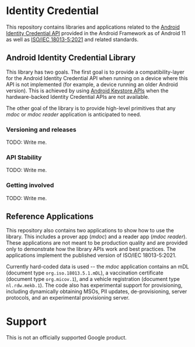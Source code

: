 # Identity Credential

This repository contains libraries and applications related to the
[Android Identity Credential API](https://developer.android.com/reference/android/security/identity/IdentityCredentialStore)
provided in the Android Framework as of Android 11 as well as
[ISO/IEC 18013-5:2021](https://www.iso.org/standard/69084.html)
and related standards.

## Android Identity Credential Library

This library has two goals. The first goal is to provide a compatibility-layer for the
Android Identity Credential API when running on a device where this API is not implemented (for
example, a device running an older Android version). This is achieved by using
[Android Keystore APIs](https://developer.android.com/training/articles/keystore)
when the hardware-backed Identity Credential APIs are not available.

The other goal of the library is to provide high-level primitives that any *mdoc* or
*mdoc reader* application is anticipated to need.

### Versioning and releases

TODO: Write me.

### API Stability

TODO: Write me.

### Getting involved

TODO: Write me.

## Reference Applications

This repository also contains two applications to show how to use the library.
This includes a prover app (*mdoc*) and a reader app (*mdoc reader*). These
applications are not meant to be production quality and are provided only to
demonstrate how the library APIs work and best practices. The applications
implement the published version of ISO/IEC 18013-5:2021.

Currently hard-coded data is used -- the *mdoc* application contains an mDL
(document type `org.iso.18013.5.1.mDL`), a vaccination certificate (document
type `org.micov.1`), and a vehicle registration (document type `nl.rdw.mekb.1`).
The code also has experimental support for provisioning, including dynamically
obtaining MSOs, PII updates, de-provisioning, server protocols, and an
experimental provisioning server.

# Support

This is not an officially supported Google product.
